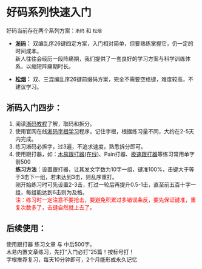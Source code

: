 # 好码系列快速入门  

好码当前存在两个系列方案：`淅码` 和 `松烟`

- **[淅码](tutorial)：** 双编乱序26键四定方案，入门相对简单，但要熟练掌握它，仍一定的时间成本。  
新人往往会经历一段阵痛期，我们提供了一套良好的学习方案与科学训练体系，以缩短阵痛期时长。  

- **[松烟](tutorial-sy)：** 双、三混编乱序26键前缀码方案，完全不需要空格键，难度较高，不建议学习。

## 淅码入门四步：
1. 阅读[淅码教程](tutorial)了解，取码和拆分。
2. 使用官网在线[淅码字根学习](/gen)程序，记住字根，根据练习量不同，大约在2-5天内完成。
3. 练习淅码必拆字，过3遍，不追求速度，熟悉拆分即可。
4. 使用跟打器，如：[木易跟打器(在线)](https://typer.owenyang.top/)、Pain打器、[极速跟打器](https://www.jsxiaoshi.com/)等练习常用单字前500  
**练习方法**：设置跟打器，让其发文字数为10字一组，键准100%，击键大于等于3击下一组，若未达到3击，则乱序重打。  
刚开始练习时可先设置2-3击，打过一轮后再提升0.5-1击，直至前五百十字一组，每组能达到6击则为及格。  
<font color="#FF0000">注：练习时一定注意不要抢击，要避免积累过多错误条反，要先保证键准，重复次数多了，击键自然就上去了。</font>


## 后续使用：
使用跟打器 练习文章 与 中后500字。  
木易内置文章练习，先打“入门必打”25篇！按标号打！  
字根推荐复习，每天10分钟即可，2个月能形成永久记忆  